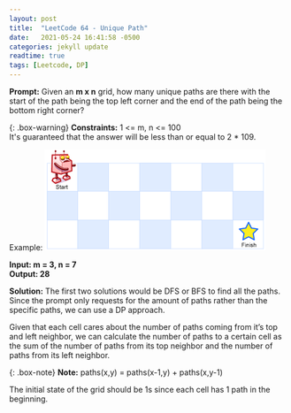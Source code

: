 ```yaml
---
layout: post
title:  "LeetCode 64 - Unique Path"
date:   2021-05-24 16:41:58 -0500
categories: jekyll update
readtime: true
tags: [Leetcode, DP]
---
```

**Prompt:** Given an **m x n** grid, how many unique paths are there with the start of the path being the top left corner and the end of the path being the bottom right corner?

{: .box-warning}
**Constraints:**
1 <= m, n <= 100  
It's guaranteed that the answer will be less than or equal to 2 * 109.


Example:
![Robot Maze](../assets/img/robot_maze.png)

**Input: m = 3, n = 7**  
**Output: 28**

**Solution:** The first two solutions would be DFS or BFS to find all the paths. Since the prompt only requests for the amount of paths rather than the specific paths, we can use a DP approach. 

Given that each cell cares about the number of paths coming from it’s top and left neighbor, we can calculate the number of paths to a certain cell as the sum of the number of paths from its top neighbor and the number of paths from its left neighbor.

{: .box-note}
**Note:** paths(x,y) = paths(x-1,y) + paths(x,y-1)

The initial state of the grid should be 1s since each cell has 1 path in the beginning.
